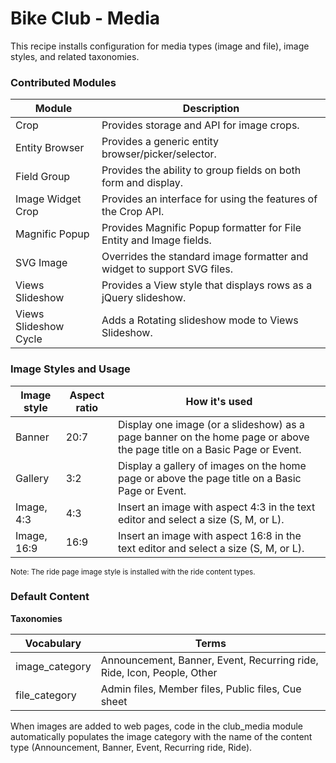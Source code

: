 # Bike Club - Media

This recipe installs configuration for media types (image and file), image styles, and related taxonomies.
 
### Contributed Modules

Module 					| Description
--------------------	|------------
Crop					| Provides storage and API for image crops.
Entity Browser			| Provides a generic entity browser/picker/selector.
Field Group				| Provides the ability to group fields on both form and display.
Image Widget Crop		| Provides an interface for using the features of the Crop API.
Magnific Popup 			| Provides Magnific Popup formatter for File Entity and Image fields.
SVG Image				| Overrides the standard image formatter and widget to support SVG files.
Views Slideshow 		| Provides a View style that displays rows as a jQuery slideshow.
Views Slideshow Cycle 	| Adds a Rotating slideshow mode to Views Slideshow.

### Image Styles and Usage

Image style 	| Aspect ratio | How it's used  
----------------|--------------|-------------------  
Banner			| 20:7	| Display one image (or a slideshow) as a page banner on the home page or above the page title on a Basic Page or Event.
Gallery			| 3:2 	| Display a gallery of images on the home page or above the page title on a Basic Page or Event.
Image, 4:3		| 4:3 	| Insert an image with aspect 4:3 in the text editor and select a size (S, M, or L).
Image, 16:9		| 16:9	| Insert an image with aspect 16:8 in the text editor and select a size (S, M, or L).

<small>Note: The ride page image style is installed with the ride content types.</small>

### Default Content

**Taxonomies**

Vocabulary	| Terms
------------|----------------------------------  
image_category | Announcement, Banner, Event, Recurring ride, Ride, Icon, People, Other
file_category  | Admin files, Member files, Public files, Cue sheet


When images are added to web pages, code in the club_media module automatically populates the image category with the name of the content type (Announcement, Banner, Event, Recurring ride, Ride).




